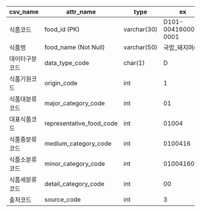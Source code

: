 
| csv_name  | attr_name                | type         | ex                                  |
| --------- | ------------------------ | ------------ | ----------------------------------- |
| 식품코드      | food_id (PK)             | varchar(30)  | D101-004160000-0001                 |
| 식품명       | food_name (Not Null)     | varchar(50)  | 국밥_돼지머리                             |
| 데이터구분코드   | data_type_code           | char(1)      | D                                   |
| 식품기원코드    | origin_code              | int          | 1                                   |
| 식품대분류코드   | major_category_code      | int          | 01                                  |
| 대표식품코드    | representative_food_code | int          | 01004                               |
| 식품중분류코드   | medium_category_code     | int          | 0100416                             |
| 식품소분류코드   | minor_category_code      | int          | 010041600                           |
| 식품세분류코드   | detail_category_code     | int          | 00                                  |
| 출처코드      | source_code              | int          | 3                                   |
